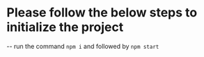# Please follow the below steps to initialize the project
-- run the command ```npm i``` and followed by ```npm start```
